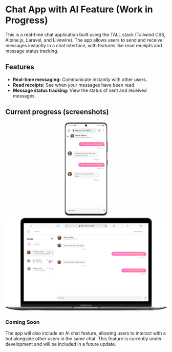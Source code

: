 
# Chat App with AI Feature (Work in Progress)

This is a real-time chat application built using the TALL stack (Tailwind CSS, Alpine.js, Laravel, and Livewire). The app allows users to send and receive messages instantly in a chat interface, with features like read receipts and message status tracking.

## Features
- **Real-time messaging:** Communicate instantly with other users.
- **Read receipts:** See when your messages have been read.
- **Message status tracking:** View the status of sent and received messages.

## Current progress (screenshots) 
 
  <div align="center">
  <a href="https://mofokengtt21.github.io/react-cms-tailwind-project/"><img src="screenshots\phone.png"  width="140"></a>
  <a href="https://github.com/MofokengTT21/driver-behavior"><img src="screenshots/laptop.png"  width="510"></a>
  </div>

### Coming Soon
The app will also include an AI chat feature, allowing users to interact with a bot alongside other users in the same chat. This feature is currently under development and will be included in a future update.

